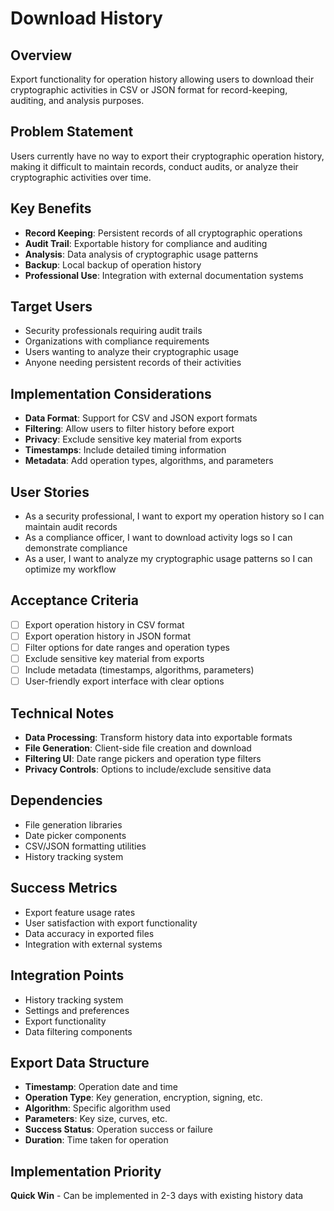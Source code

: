 # Download History

## Overview
Export functionality for operation history allowing users to download their cryptographic activities in CSV or JSON format for record-keeping, auditing, and analysis purposes.

## Problem Statement
Users currently have no way to export their cryptographic operation history, making it difficult to maintain records, conduct audits, or analyze their cryptographic activities over time.

## Key Benefits
- **Record Keeping**: Persistent records of all cryptographic operations
- **Audit Trail**: Exportable history for compliance and auditing
- **Analysis**: Data analysis of cryptographic usage patterns
- **Backup**: Local backup of operation history
- **Professional Use**: Integration with external documentation systems

## Target Users
- Security professionals requiring audit trails
- Organizations with compliance requirements
- Users wanting to analyze their cryptographic usage
- Anyone needing persistent records of their activities

## Implementation Considerations
- **Data Format**: Support for CSV and JSON export formats
- **Filtering**: Allow users to filter history before export
- **Privacy**: Exclude sensitive key material from exports
- **Timestamps**: Include detailed timing information
- **Metadata**: Add operation types, algorithms, and parameters

## User Stories
- As a security professional, I want to export my operation history so I can maintain audit records
- As a compliance officer, I want to download activity logs so I can demonstrate compliance
- As a user, I want to analyze my cryptographic usage patterns so I can optimize my workflow

## Acceptance Criteria
- [ ] Export operation history in CSV format
- [ ] Export operation history in JSON format
- [ ] Filter options for date ranges and operation types
- [ ] Exclude sensitive key material from exports
- [ ] Include metadata (timestamps, algorithms, parameters)
- [ ] User-friendly export interface with clear options

## Technical Notes
- **Data Processing**: Transform history data into exportable formats
- **File Generation**: Client-side file creation and download
- **Filtering UI**: Date range pickers and operation type filters
- **Privacy Controls**: Options to include/exclude sensitive data

## Dependencies
- File generation libraries
- Date picker components
- CSV/JSON formatting utilities
- History tracking system

## Success Metrics
- Export feature usage rates
- User satisfaction with export functionality
- Data accuracy in exported files
- Integration with external systems

## Integration Points
- History tracking system
- Settings and preferences
- Export functionality
- Data filtering components

## Export Data Structure
- **Timestamp**: Operation date and time
- **Operation Type**: Key generation, encryption, signing, etc.
- **Algorithm**: Specific algorithm used
- **Parameters**: Key size, curves, etc.
- **Success Status**: Operation success or failure
- **Duration**: Time taken for operation

## Implementation Priority
**Quick Win** - Can be implemented in 2-3 days with existing history data